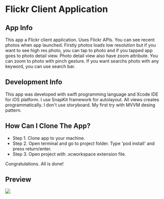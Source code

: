 # Flickr Client Application

## App Info

This app a Flickr client application. Uses Flickr APIs. You can see recent photos when app launched. Firstly photos loads low resolution but if you want to see high res photo, you can tap to photo and if you tapped app goes to photo detail view. Photo detail view also have zoom attribute. You can zoom to photo with pinch gesture. If you want searchs photo with any keyword, you can use search bar.

## Development Info

This app was developed with swift programming language and Xcode IDE for iOS platform. I use SnapKit framework for autolayout. All views creates programmatically. I don't use storyboard. My first try with MVVM desing pattern.

## How Can I Clone The App?

- Step 1. Clone app to your machine.
- Step 2. Open terminal and go to project folder. Type 'pod install' and press return/enter.
- Step 3. Open project with .xcworkspace extension file.

Congratulations. All is done!

## Preview

<img src="/flickrClientApp.mov">
